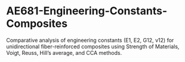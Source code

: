# AE681-Engineering-Constants-Composites
Comparative analysis of engineering constants (E1, E2, G12, ν12) for unidirectional fiber-reinforced composites using Strength of Materials, Voigt, Reuss, Hill’s average, and CCA methods.
